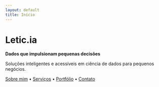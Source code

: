 ```yaml
---
layout: default
title: Início
---
```


# Letic.ia  
**Dados que impulsionam pequenas decisões**  

Soluções inteligentes e acessíveis em ciência de dados para pequenos negócios.

[Sobre mim](/about) • [Serviços](/services) • [Portfólio](/portfolio) • [Contato](#contato)
